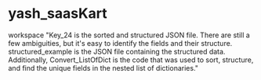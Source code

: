# yash_saasKart
workspace
"Key_24 is the sorted and structured JSON file. There are still a few ambiguities, but it's easy to identify the fields and their structure. structured_example is the JSON file containing the structured data. Additionally, Convert_ListOfDict is the code that was used to sort, structure, and find the unique fields in the nested list of dictionaries."
